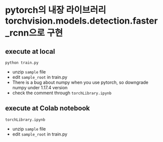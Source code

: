 # pytorch의 내장 라이브러리 torchvision.models.detection.faster_rcnn으로 구현

## execute at local
```
python train.py
```
- unzip ```sample``` file
- edit ```sample_root``` in train.py
- There is a bug about numpy when you use pytorch, so downgrade numpy under 1.17.4 version
- check the comment through ```torchLibrary.ipynb```

## execute at Colab notebook
```
torchLibrary.ipynb
```
- unzip ```sample``` file
- edit ```sample_root``` in train.py
